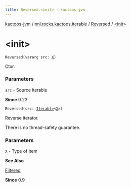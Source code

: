 ```yaml
---
title: Reversed.<init> - kactoos-jvm
---
```


[kactoos-jvm](../../index.html) / [nnl.rocks.kactoos.iterable](../index.html) / [Reversed](index.html) / [&lt;init&gt;](./-init-.html)

# &lt;init&gt;

`Reversed(vararg src: `[`X`](index.html#X)`)`

Ctor.

### Parameters

`src` - Source iterable

**Since**
0.23

`Reversed(src: `[`Iterable`](https://kotlinlang.org/api/latest/jvm/stdlib/kotlin.collections/-iterable/index.html)`<`[`X`](index.html#X)`>)`

Reverse iterator.

There is no thread-safety guarantee.

### Parameters

`X` - Type of item

**See Also**

[Filtered](../-filtered/index.html)

**Since**
0.9

